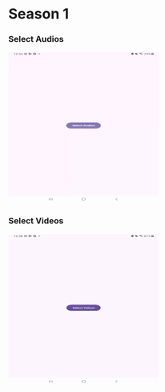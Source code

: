 # Season 1
### Select Audios
![Select Audios](season1_images_and_videos/select_audios_video_gif.gif)
### Select Videos
![Select Videos](season1_images_and_videos/select_videos_video-ezgif.gif)
